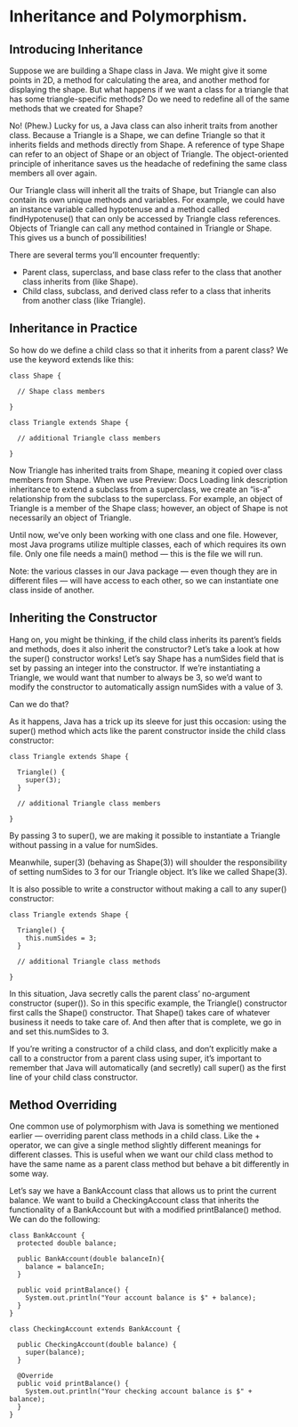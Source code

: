 # Inheritance and Polymorphism.
## Introducing Inheritance
Suppose we are building a Shape class in Java. We might give it some points in 2D, a method for calculating the area, and another method for displaying the shape. But what happens if we want a class for a triangle that has some triangle-specific methods? Do we need to redefine all of the same methods that we created for Shape?

No! (Phew.) Lucky for us, a Java class can also inherit traits from another class. Because a Triangle is a Shape, we can define Triangle so that it inherits fields and methods directly from Shape. A reference of type Shape can refer to an object of Shape or an object of Triangle. The object-oriented principle of inheritance saves us the headache of redefining the same class members all over again.

Our Triangle class will inherit all the traits of Shape, but Triangle can also contain its own unique methods and variables. For example, we could have an instance variable called hypotenuse and a method called findHypotenuse() that can only be accessed by Triangle class references. Objects of Triangle can call any method contained in Triangle or Shape. This gives us a bunch of possibilities!

There are several terms you’ll encounter frequently:
* Parent class, superclass, and base class refer to the class that another class inherits from (like Shape).
* Child class, subclass, and derived class refer to a class that inherits from another class (like Triangle).

## Inheritance in Practice
So how do we define a child class so that it inherits from a parent class? We use the keyword extends like this:
```
class Shape {

  // Shape class members

}

class Triangle extends Shape {

  // additional Triangle class members

}

```

Now Triangle has inherited traits from Shape, meaning it copied over class members from Shape. When we use 
Preview: Docs Loading link description
inheritance
 to extend a subclass from a superclass, we create an “is-a” relationship from the subclass to the superclass. For example, an object of Triangle is a member of the Shape class; however, an object of Shape is not necessarily an object of Triangle.

Until now, we’ve only been working with one class and one file. However, most Java programs utilize multiple classes, each of which requires its own file. Only one file needs a main() method — this is the file we will run.

Note: the various classes in our Java package — even though they are in different files
 — will have access to each other, so we can instantiate one class inside of another.

## Inheriting the Constructor
Hang on, you might be thinking, if the child class inherits its parent’s fields and methods, does it also inherit the constructor? Let’s take a look at how the super() constructor works!
Let’s say Shape has a numSides field that is set by passing an integer into the constructor. If we’re instantiating a Triangle, we would want that number to always be 3, so we’d want to modify the constructor to automatically assign numSides with a value of 3.

Can we do that?

As it happens, Java has a trick up its sleeve for just this occasion: using the super() method which acts like the parent constructor inside the child class constructor:
```
class Triangle extends Shape {

  Triangle() {
    super(3);
  }

  // additional Triangle class members

}
```
By passing 3 to super(), we are making it possible to instantiate a Triangle without passing in a value for numSides.

Meanwhile, super(3) (behaving as Shape(3)) will shoulder the responsibility of setting numSides to 3 for our Triangle object. It’s like we called Shape(3).

It is also possible to write a constructor without making a call to any super() constructor:
```
class Triangle extends Shape {

  Triangle() {
    this.numSides = 3;
  }

  // additional Triangle class methods

}
```
In this situation, Java secretly calls the parent class’ no-argument constructor (super()). So in this specific example, the Triangle() constructor first calls the Shape() constructor. That Shape() takes care of whatever business it needs to take care of. And then after that is complete, we go in and set this.numSides to 3.

If you’re writing a constructor of a child class, and don’t explicitly make a call to a constructor from a parent class using super, it’s important to remember that Java will automatically (and secretly) call super() as the first line of your child class constructor.

## Method Overriding
One common use of polymorphism with Java is something we mentioned earlier — overriding parent class methods in a child class. Like the + operator, we can give a single method slightly different meanings for different classes. This is useful when we want our child class method to have the same name as a parent class method but behave a bit differently in some way.

Let’s say we have a BankAccount class that allows us to print the current balance. We want to build a CheckingAccount class that inherits the functionality of a BankAccount but with a modified printBalance() method. We can do the following:
```
class BankAccount {
  protected double balance;

  public BankAccount(double balanceIn){
    balance = balanceIn;
  }

  public void printBalance() {
    System.out.println("Your account balance is $" + balance);
  }
}

class CheckingAccount extends BankAccount {
  
  public CheckingAccount(double balance) {
    super(balance);
  }

  @Override
  public void printBalance() {
    System.out.println("Your checking account balance is $" + balance);
  }
}
```
